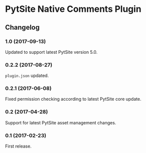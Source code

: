 # PytSite Native Comments Plugin


## Changelog

### 1.0 (2017-09-13)
Updated to support latest PytSite version 5.0.


### 0.2.2 (2017-08-27)
`plugin.json` updated.


### 0.2.1 (2017-06-08)
Fixed permission checking according to latest PytSite core update.


### 0.2 (2017-04-28)
Support for latest PytSite asset management changes.


### 0.1 (2017-02-23)
First release.
